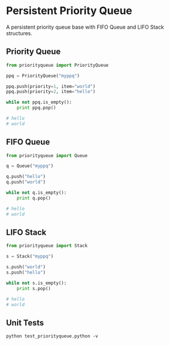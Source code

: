 # Persistent Priority Queue

A persistent priority queue base with FIFO Queue and LIFO Stack structures.

## Priority Queue
```python
from priorityqueue import PriorityQueue

ppq = PriorityQueue("myppq")

ppq.push(priority=1, item="world")
ppq.push(priority=2, item="hello")

while not ppq.is_empty():
    print ppq.pop()

# hello
# world
```

## FIFO Queue
```python
from priorityqueue import Queue

q = Queue("myppq")

q.push("hello")
q.push("world")

while not q.is_empty():
    print q.pop()

# hello
# world
```

## LIFO Stack
```python
from priorityqueue import Stack

s = Stack("myppq")

s.push("world")
s.push("hello")

while not s.is_empty():
    print s.pop()

# hello
# world
```

## Unit Tests
```
python test_priorityqueue.python -v
```
